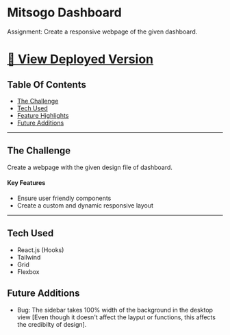 # Mitsogo Dashboard

Assignment: Create a responsive webpage of the given dashboard.

# [🔗 View Deployed Version](http://mitsogo-dashboard.jabezsanjay.com/)

## Table Of Contents

- [The Challenge](#The-Challenge)
- [Tech Used](#Tech-Used)
- [Feature Highlights](#Feature-Highlights)
- [Future Additions](#Future-Additions)

---

## The Challenge

Create a webpage with the given design file of dashboard.

#### Key Features

- Ensure user friendly components
- Create a custom and dynamic responsive layout

---

## Tech Used

- React.js (Hooks)
- Tailwind
- Grid
- Flexbox

## Future Additions

- Bug: The sidebar takes 100% width of the background in the desktop view [Even though it doesn't affect the layput or functions, this affects the credibilty of design].
